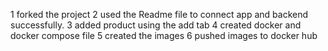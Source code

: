 1 forked the project
2 used the Readme file to connect app and backend successfully.
3 added product using the add tab
4 created docker and docker compose file 
5 created the images
6 pushed images to docker hub
